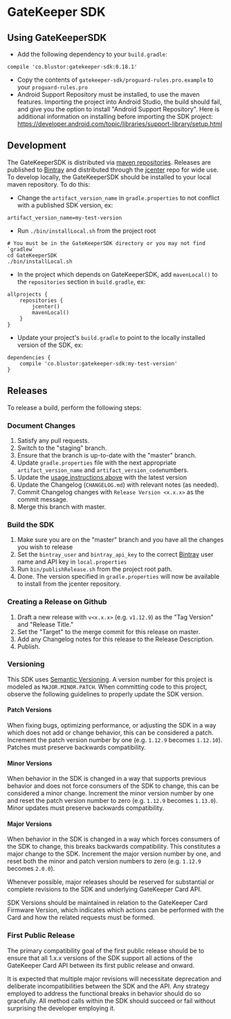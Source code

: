 # GateKeeper SDK

## Using GateKeeperSDK

* Add the following dependency to your `build.gradle`:

```
compile 'co.blustor:gatekeeper-sdk:0.18.1'
```

* Copy the contents of `gatekeeper-sdk/proguard-rules.pro.example` to your `proguard-rules.pro`
* Android Support Repository must be installed, to use the maven features.  Importing the project into Android Studio, the build should fail, and give you the option to install "Android Support Repository".  Here is additional information on installing before importing the SDK project: https://developer.android.com/topic/libraries/support-library/setup.html

## Development

The GateKeeperSDK is distributed via [maven repositories](https://maven.apache.org/guides/introduction/introduction-to-repositories.html).
Releases are published to [Bintray](https://bintray.com/) and distributed through the [jcenter](https://bintray.com/bintray/jcenter)
repo for wide use. To develop locally, the GateKeeperSDK should be installed to your local maven repository.
To do this:

* Change the `artifact_version_name` in `gradle.properties` to not conflict with a published SDK version, ex:

```
artifact_version_name=my-test-version
```

* Run `./bin/installLocal.sh` from the project root
```
# You must be in the GateKeeperSDK directory or you may not find `gradlew`
cd GateKeeperSDK
./bin/installLocal.sh
```
* In the project which depends on GateKeeperSDK, add `mavenLocal()` to the `repositories` section in `build.gradle`, ex:

```
allprojects {
    repositories {
        jcenter()
        mavenLocal()
    }
}
```

* Update your project's `build.gradle` to point to the locally installed version of the SDK, ex:

```
dependencies {
    compile 'co.blustor:gatekeeper-sdk:my-test-version'
}
```

## Releases

To release a build, perform the following steps:

### Document Changes

1. Satisfy any pull requests.
1. Switch to the "staging" branch.
1. Ensure that the branch is up-to-date with the "master" branch.
1. Update `gradle.properties` file with the next appropriate `artifact_version_name` and `artifact_version_code`numbers.
1. Update the [usage instructions above](#using-gatekeepersdk) with the latest version
1. Update the Changelog (`CHANGELOG.md`) with relevant notes (as needed).
1. Commit Changelog changes with `Release Version <x.x.x>` as the commit
   message.
1. Merge this branch with master.

### Build the SDK

1. Make sure you are on the "master" branch and you have all the changes you wish to release
1. Set the `bintray_user` and `bintray_api_key` to the correct [Bintray](https://bintray.com/) user name and API key in `local.properties`
1. Run `bin/publishRelease.sh` from the project root path.
1. Done. The version specified in `gradle.properties` will now be available to install from the jcenter repository.

### Creating a Release on Github

1. Draft a new release with `v<x.x.x>` (e.g. `v1.12.9`) as the "Tag Version" and
   "Release Title."
1. Set the "Target" to the merge commit for this release on master.
1. Add any Changelog notes for this release to the Release Description.
1. Publish.

### Versioning

This SDK uses [Semantic Versioning](http://semver.org/). A version number for
this project is modeled as `MAJOR.MINOR.PATCH`. When committing code to this
project, observe the following guidelines to properly update the SDK version.

#### Patch Versions

When fixing bugs, optimizing performance, or adjusting the SDK in a way which
does not add or change behavior, this can be considered a patch. Increment the
patch version number by one (e.g. `1.12.9` becomes `1.12.10`). Patches must
preserve backwards compatibility.

#### Minor Versions

When behavior in the SDK is changed in a way that supports previous behavior and
does not force consumers of the SDK to change, this can be considered a minor
change. Increment the minor version number by one and reset the patch version
number to zero (e.g. `1.12.9` becomes `1.13.0`). Minor updates must preserve
backwards compatibility.

#### Major Versions

When behavior in the SDK is changed in a way which forces consumers of the SDK
to change, this breaks backwards compatibility. This constitutes a major change
to the SDK. Increment the major version number by one, and reset both the minor
and patch version numbers to zero (e.g. `1.12.9` becomes `2.0.0`).

Whenever possible, major releases should be reserved for substantial or complete
revisions to the SDK and underlying GateKeeper Card API.

SDK Versions should be maintained in relation to the GateKeeper Card Firmware
Version, which indicates which actions can be performed with the Card and how
the related requests must be formed.

### First Public Release

The primary compatibility goal of the first public release should be to ensure
that all 1.x.x versions of the SDK support all actions of the GateKeeper Card
API between its first public release and onward.

It is expected that multiple major revisions will necessitate deprecation and
deliberate incompatibilities between the SDK and the API. Any strategy employed
to address the functional breaks in behavior should do so gracefully. All method
calls within the SDK should succeed or fail without surprising the developer
employing it.
